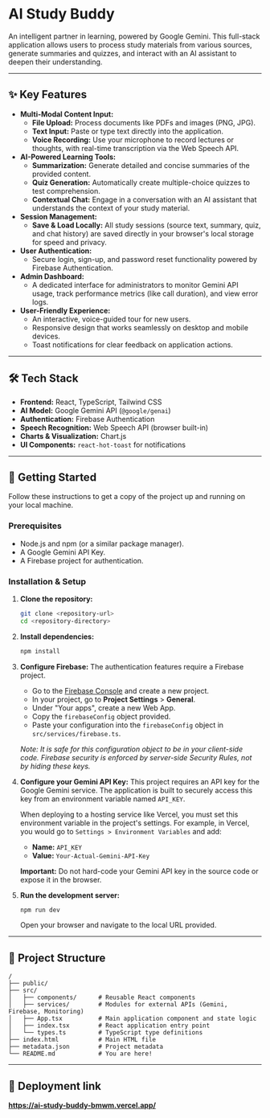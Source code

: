 # AI Study Buddy

An intelligent partner in learning, powered by Google Gemini. This full-stack application allows users to process study materials from various sources, generate summaries and quizzes, and interact with an AI assistant to deepen their understanding.


---

## ✨ Key Features

- **Multi-Modal Content Input:**
  - **File Upload:** Process documents like PDFs and images (PNG, JPG).
  - **Text Input:** Paste or type text directly into the application.
  - **Voice Recording:** Use your microphone to record lectures or thoughts, with real-time transcription via the Web Speech API.
- **AI-Powered Learning Tools:**
  - **Summarization:** Generate detailed and concise summaries of the provided content.
  - **Quiz Generation:** Automatically create multiple-choice quizzes to test comprehension.
  - **Contextual Chat:** Engage in a conversation with an AI assistant that understands the context of your study material.
- **Session Management:**
  - **Save & Load Locally:** All study sessions (source text, summary, quiz, and chat history) are saved directly in your browser's local storage for speed and privacy.
- **User Authentication:**
  - Secure login, sign-up, and password reset functionality powered by Firebase Authentication.
- **Admin Dashboard:**
  - A dedicated interface for administrators to monitor Gemini API usage, track performance metrics (like call duration), and view error logs.
- **User-Friendly Experience:**
  - An interactive, voice-guided tour for new users.
  - Responsive design that works seamlessly on desktop and mobile devices.
  - Toast notifications for clear feedback on application actions.

---

## 🛠️ Tech Stack

- **Frontend:** React, TypeScript, Tailwind CSS
- **AI Model:** Google Gemini API (`@google/genai`)
- **Authentication:** Firebase Authentication
- **Speech Recognition:** Web Speech API (browser built-in)
- **Charts & Visualization:** Chart.js
- **UI Components:** `react-hot-toast` for notifications

---

## 🚀 Getting Started

Follow these instructions to get a copy of the project up and running on your local machine.

### Prerequisites

- Node.js and npm (or a similar package manager).
- A Google Gemini API Key.
- A Firebase project for authentication.

### Installation & Setup

1.  **Clone the repository:**
    ```sh
    git clone <repository-url>
    cd <repository-directory>
    ```

2.  **Install dependencies:**
    ```sh
    npm install
    ```

3.  **Configure Firebase:**
    The authentication features require a Firebase project.
    - Go to the [Firebase Console](https://console.firebase.google.com/) and create a new project.
    - In your project, go to **Project Settings** > **General**.
    - Under "Your apps", create a new Web App.
    - Copy the `firebaseConfig` object provided.
    - Paste your configuration into the `firebaseConfig` object in `src/services/firebase.ts`.
    
    *Note: It is safe for this configuration object to be in your client-side code. Firebase security is enforced by server-side Security Rules, not by hiding these keys.*

4.  **Configure your Gemini API Key:**
    This project requires an API key for the Google Gemini service. The application is built to securely access this key from an environment variable named `API_KEY`.

    When deploying to a hosting service like Vercel, you must set this environment variable in the project's settings. For example, in Vercel, you would go to `Settings > Environment Variables` and add:
    - **Name:** `API_KEY`
    - **Value:** `Your-Actual-Gemini-API-Key`

    **Important:** Do not hard-code your Gemini API key in the source code or expose it in the browser.

5.  **Run the development server:**
    ```sh
    npm run dev
    ```
    Open your browser and navigate to the local URL provided.

---

## 📂 Project Structure

```
/
├── public/
├── src/
│   ├── components/      # Reusable React components
│   ├── services/        # Modules for external APIs (Gemini, Firebase, Monitoring)
│   ├── App.tsx          # Main application component and state logic
│   ├── index.tsx        # React application entry point
│   └── types.ts         # TypeScript type definitions
├── index.html           # Main HTML file
├── metadata.json        # Project metadata
└── README.md            # You are here!
```
---
## 📄 Deployment link
**https://ai-study-buddy-bmwm.vercel.app/**
